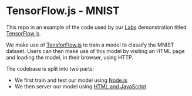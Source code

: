 # TensorFlow.js - MNIST

This repo in an example of the code used by our [Labs](https://labs.verbatic.io/) demonstration titled [TensorFlow.js](https://labs.verbatic.io/tensorflow-js).

We make use of [TensforFlow.js](https://www.tensorflow.org/js) to train a model to classify the MNIST dataset. Users can then make use of this model by visiting an HTML page and loading the model, in their browser, using HTTP.

The codebase is split into two parts:
* We first train and test our model using [Node.js](./node)
* We then server our model using [HTML and JavaScript](./html)
